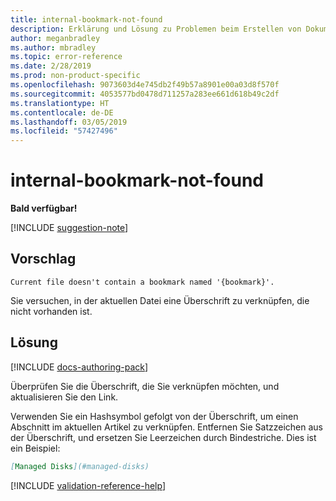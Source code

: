 ```yaml
---
title: internal-bookmark-not-found
description: Erklärung und Lösung zu Problemen beim Erstellen von Dokumentationsartikeln – internal-bookmark-not-found
author: meganbradley
ms.author: mbradley
ms.topic: error-reference
ms.date: 2/28/2019
ms.prod: non-product-specific
ms.openlocfilehash: 9073603d4e745db2f49b57a8901e00a03d8f570f
ms.sourcegitcommit: 4053577bd0478d711257a283ee661d618b49c2df
ms.translationtype: HT
ms.contentlocale: de-DE
ms.lasthandoff: 03/05/2019
ms.locfileid: "57427496"
---
```

# <a name="internal-bookmark-not-found"></a>internal-bookmark-not-found

**Bald verfügbar!**

[!INCLUDE [suggestion-note](includes/suggestion-note.md)]

## <a name="suggestion"></a>Vorschlag

`Current file doesn't contain a bookmark named '{bookmark}'.`

Sie versuchen, in der aktuellen Datei eine Überschrift zu verknüpfen, die nicht vorhanden ist.

## <a name="resolution"></a>Lösung

[!INCLUDE [docs-authoring-pack](includes/docs-authoring-pack.md)]

Überprüfen Sie die Überschrift, die Sie verknüpfen möchten, und aktualisieren Sie den Link.

Verwenden Sie ein Hashsymbol gefolgt von der Überschrift, um einen Abschnitt im aktuellen Artikel zu verknüpfen. Entfernen Sie Satzzeichen aus der Überschrift, und ersetzen Sie Leerzeichen durch Bindestriche. Dies ist ein Beispiel:

```markdown
[Managed Disks](#managed-disks)
```

<!--make sure to add this file to your includes folder and verify the path-->
[!INCLUDE [validation-reference-help](includes/validation-reference-help.md)]
